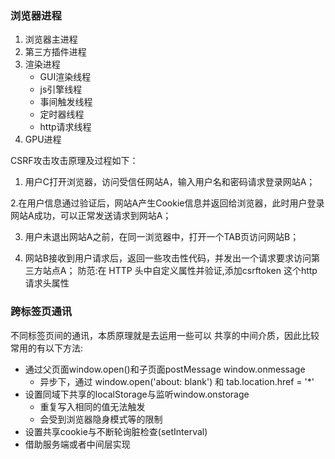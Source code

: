 
### 浏览器进程

1. 浏览器主进程
2. 第三方插件进程
3. 渲染进程
	+ GUI渲染线程
	+ js引擎线程
	+ 事间触发线程
	+ 定时器线程
	+ http请求线程
4. GPU进程


CSRF攻击攻击原理及过程如下：

1. 用户C打开浏览器，访问受信任网站A，输入用户名和密码请求登录网站A；

2.在用户信息通过验证后，网站A产生Cookie信息并返回给浏览器，此时用户登录网站A成功，可以正常发送请求到网站A；

3. 用户未退出网站A之前，在同一浏览器中，打开一个TAB页访问网站B；

4. 网站B接收到用户请求后，返回一些攻击性代码，并发出一个请求要求访问第三方站点A；
防范:在 HTTP 头中自定义属性并验证,添加csrftoken 这个http请求头属性


### 跨标签页通讯
不同标签页间的通讯，本质原理就是去运用一些可以 共享的中间介质，因此比较常用的有以下方法:

+ 通过父页面window.open()和子页面postMessage  window.onmessage
	- 异步下，通过 window.open('about: blank') 和 tab.location.href = '*'
+ 设置同域下共享的localStorage与监听window.onstorage
	- 重复写入相同的值无法触发	
	- 会受到浏览器隐身模式等的限制
+ 设置共享cookie与不断轮询脏检查(setInterval)
+ 借助服务端或者中间层实现
